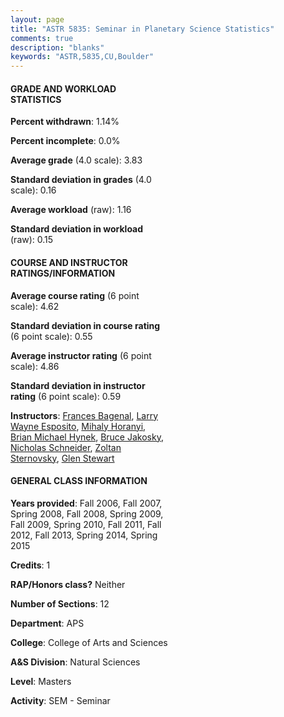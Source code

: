 ```yaml
---
layout: page
title: "ASTR 5835: Seminar in Planetary Science Statistics"
comments: true
description: "blanks"
keywords: "ASTR,5835,CU,Boulder"
---
```

<head>
<script src="https://ajax.googleapis.com/ajax/libs/jquery/2.1.3/jquery.min.js"></script>
<script src="https://dl.dropboxusercontent.com/s/pc42nxpaw1ea4o9/highcharts.js?dl=0"></script>
<!-- <script src="../assets/js/highcharts.js"></script> -->
<style type="text/css">@font-face {
	font-family: "Bebas Neue";
	src: url(https://www.filehosting.org/file/details/544349/BebasNeue Regular.otf) format("opentype");
	}
	h1.Bebas { 
		font-family: "Bebas Neue", Verdana, Tahoma;
	}
</style>
</head>
<body>
	<div id="container" style="float: right; width: 45%; height: 88%; margin-left: 2.5%; margin-right: 2.5%;"></div>
	<script language="JavaScript">
		$(document).ready(function() {
		var chart = {type: 'column'};
		var title = {text: 'Grade Distribution'};
		var xAxis = {categories: ['A','B','C','D','F'],crosshair: true};
		var yAxis = {min: 0,title: {text: 'Percentage'}};
		var tooltip = {headerFormat: '<center><b><span style="font-size:20px">{point.key}</span></b></center>',
		               pointFormat: '<td style="padding:0"><b>{point.y:.1f}%</b></td>',
		               footerFormat: '</table>',shared: true,useHTML: true};
		var plotOptions = {column: {pointPadding: 0.0,borderWidth: 0}};  
		var credits = {enabled: false};var series= [{name: 'Percent',data: [85.96,14.04,0.0,0.0,0.0,]}];
		var json = {};
		json.chart = chart;
		json.title = title;
		json.tooltip = tooltip;
		json.xAxis = xAxis;
		json.yAxis = yAxis;  
		json.series = series;
		json.plotOptions = plotOptions;  
		json.credits = credits;
		$('#container').highcharts(json);
	});
	</script>
</body>
			   
#### GRADE AND WORKLOAD STATISTICS

**Percent withdrawn**: 1.14%

**Percent incomplete**: 0.0%

**Average grade** (4.0 scale): 3.83

**Standard deviation in grades** (4.0 scale): 0.16

**Average workload** (raw): 1.16

**Standard deviation in workload** (raw): 0.15

#### COURSE AND INSTRUCTOR RATINGS/INFORMATION

**Average course rating** (6 point scale): 4.62

**Standard deviation in course rating** (6 point scale): 0.55

**Average instructor rating** (6 point scale): 4.86

**Standard deviation in instructor rating** (6 point scale): 0.59

**Instructors**: <a href='../../instructors/Frances_Bagenal'>Frances Bagenal</a>, <a href='../../instructors/Larry_Wayne_Esposito'>Larry Wayne Esposito</a>, <a href='../../instructors/Mihaly_Horanyi'>Mihaly Horanyi</a>, <a href='../../instructors/Brian_Michael_Hynek'>Brian Michael Hynek</a>, <a href='../../instructors/Bruce_Jakosky'>Bruce Jakosky</a>, <a href='../../instructors/Nicholas_Schneider'>Nicholas Schneider</a>, <a href='../../instructors/Zoltan_Sternovsky'>Zoltan Sternovsky</a>, <a href='../../instructors/Glen_Stewart'>Glen Stewart</a>

#### GENERAL CLASS INFORMATION

**Years provided**: Fall 2006, Fall 2007, Spring 2008, Fall 2008, Spring 2009, Fall 2009, Spring 2010, Fall 2011, Fall 2012, Fall 2013, Spring 2014, Spring 2015

**Credits**: 1

**RAP/Honors class?** Neither

**Number of Sections**: 12

**Department**: APS

**College**: College of Arts and Sciences

**A&S Division**: Natural Sciences

**Level**: Masters

**Activity**: SEM - Seminar

